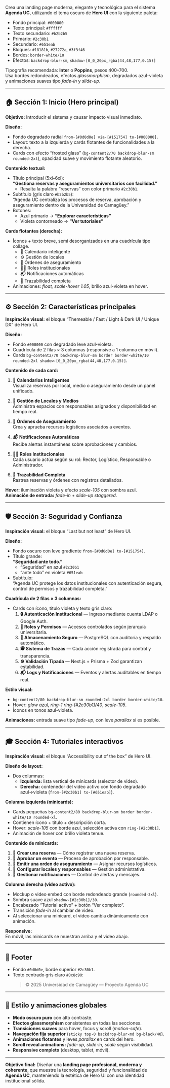 Crea una landing page moderna, elegante y tecnológica para el sistema **Agenda UC**, utilizando el tema oscuro de **Hero UI** con la siguiente paleta:

- Fondo principal: `#000000`
- Texto principal: `#ffffff`
- Texto secundario: `#b2b2b5`
- Primario: `#2c30b1`
- Secundario: `#651eab`
- Bloques: `#18181b`, `#27272a`, `#3f3f46`
- Bordes: `border-white/10`
- Efectos: `backdrop-blur-sm`, `shadow-[0_0_20px_rgba(44,48,177,0.15)]`

Tipografía recomendada: **Inter** o **Poppins**, pesos 400–700.  
Usa bordes redondeados, efectos *glassmorphism*, degradados azul-violeta y animaciones suaves tipo *fade-in* y *slide-up*.

---

## 🏠 Sección 1: Inicio (Hero principal)

**Objetivo:** Introducir el sistema y causar impacto visual inmediato.

**Diseño:**
- Fondo degradado radial `from-[#0d0d0e] via-[#151754] to-[#000000]`.
- Layout: texto a la izquierda y cards flotantes de funcionalidades a la derecha.
- Cards con efecto “frosted glass” (`bg-content2/70 backdrop-blur-sm rounded-2xl`), opacidad suave y movimiento flotante aleatorio.

**Contenido textual:**
- Título principal (5xl–6xl):  
  **“Gestiona reservas y aseguramientos universitarios con facilidad.”**
  - Resalta la palabra “reservas” con color primario `#2c30b1`.
- Subtítulo (gris claro `#b2b2b5`):  
  “Agenda UC centraliza los procesos de reserva, aprobación y aseguramiento dentro de la Universidad de Camagüey.”
- Botones:
  - Azul primario → **“Explorar características”**
  - Violeta contorneado → **“Ver tutoriales”**

**Cards flotantes (derecha):**
- Íconos + texto breve, semi desorganizados en una cuadrícula tipo collage.
  - 📅 Calendario inteligente  
  - ⚙️ Gestión de locales  
  - 🧾 Órdenes de aseguramiento  
  - 🧑‍💼 Roles institucionales  
  - 📬 Notificaciones automáticas  
  - 🔎 Trazabilidad completa
- Animaciones: *float, scale-hover 1.05*, brillo azul-violeta en hover.

---

## ⚙️ Sección 2: Características principales

**Inspiración visual:** el bloque “Themeable / Fast / Light & Dark UI / Unique DX” de Hero UI.

**Diseño:**
- Fondo `#000000` con degradado leve azul-violeta.
- Cuadrícula de 2 filas × 3 columnas (responsive a 1 columna en móvil).
- Cards `bg-content2/70 backdrop-blur-sm border border-white/10 rounded-2xl shadow-[0_0_20px_rgba(44,48,177,0.15)]`.

**Contenido de cada card:**
1. **📅 Calendarios Inteligentes**  
   Visualiza reservas por local, medio o aseguramiento desde un panel unificado.

2. **🧭 Gestión de Locales y Medios**  
   Administra espacios con responsables asignados y disponibilidad en tiempo real.

3. **🧾 Órdenes de Aseguramiento**  
   Crea y aprueba recursos logísticos asociados a eventos.

4. **📬 Notificaciones Automáticas**  
   Recibe alertas instantáneas sobre aprobaciones y cambios.

5. **🧑‍💼 Roles Institucionales**  
   Cada usuario actúa según su rol: Rector, Logístico, Responsable o Administrador.

6. **🔎 Trazabilidad Completa**  
   Rastrea reservas y órdenes con registros detallados.

**Hover:** iluminación violeta y efecto *scale-105* con sombra azul.  
**Animación de entrada:** *fade-in + slide-up staggered*.

---

## 🛡️ Sección 3: Seguridad y Confianza

**Inspiración visual:** el bloque “Last but not least” de Hero UI.

**Diseño:**
- Fondo oscuro con leve gradiente `from-[#0d0d0e] to-[#151754]`.
- Título grande:  
  **“Seguridad ante todo.”**
  - “Seguridad” en azul `#2c30b1`
  - “ante todo” en violeta `#651eab`
- Subtítulo:  
  “Agenda UC protege los datos institucionales con autenticación segura, control de permisos y trazabilidad completa.”

**Cuadrícula de 2 filas × 3 columnas:**
- Cards con ícono, título violeta y texto gris claro:
  1. **🔒 Autenticación Institucional** — Ingreso mediante cuenta LDAP o Google Auth.
  2. **🧩 Roles y Permisos** — Accesos controlados según jerarquía universitaria.
  3. **💾 Almacenamiento Seguro** — PostgreSQL con auditoría y respaldo automático.
  4. **🕵️ Sistema de Trazas** — Cada acción registrada para control y transparencia.
  5. **⚙️ Validación Tipada** — Next.js + Prisma + Zod garantizan estabilidad.
  6. **📬 Logs y Notificaciones** — Eventos y alertas auditables en tiempo real.

**Estilo visual:**
- `bg-content2/80 backdrop-blur-sm rounded-2xl border border-white/10`.
- Hover: *glow azul*, *ring-1 ring-[#2c30b1]/40*, *scale-105*.
- Íconos en tonos azul-violeta.

**Animaciones:** entrada suave tipo *fade-up*, con leve *parallax* si es posible.

---

## 🎓 Sección 4: Tutoriales interactivos

**Inspiración visual:** el bloque “Accessibility out of the box” de Hero UI.

**Diseño de layout:**
- Dos columnas:
  - **Izquierda:** lista vertical de minicards (selector de video).
  - **Derecha:** contenedor del video activo con fondo degradado azul→violeta (`from-[#2c30b1] to-[#651eab]`).

**Columna izquierda (minicards):**
- Cards pequeñas `bg-content2/80 backdrop-blur-sm border border-white/10 rounded-xl`.
- Contienen ícono + título + descripción corta.
- Hover: *scale-105* con borde azul, selección activa con `ring-[#2c30b1]`.
- Animación de hover con brillo violeta tenue.

**Contenido de minicards:**
1. 🎥 **Crear una reserva** — Cómo registrar una nueva reserva.  
2. 🎥 **Aprobar un evento** — Proceso de aprobación por responsable.  
3. 🎥 **Emitir una orden de aseguramiento** — Asignar recursos logísticos.  
4. 🎥 **Configurar locales y responsables** — Gestión administrativa.  
5. 🎥 **Gestionar notificaciones** — Control de alertas y mensajes.

**Columna derecha (video activo):**
- Mockup o video embed con borde redondeado grande (`rounded-3xl`).
- Sombra suave azul `shadow-[#2c30b1]/30`.
- Encabezado “Tutorial activo” + botón “Ver completo”.
- Transición *fade-in* al cambiar de video.
- Al seleccionar una minicard, el video cambia dinámicamente con animación.

**Responsive:**  
En móvil, las minicards se muestran arriba y el video abajo.

---

## 🧾 Footer

- Fondo `#0d0d0e`, borde superior `#2c30b1`.
- Texto centrado gris claro `#8c8c90`:  
  > © 2025 Universidad de Camagüey — Proyecto Agenda UC

---

## 💫 Estilo y animaciones globales

- **Modo oscuro puro** con alto contraste.
- **Efectos glassmorphism** consistentes en todas las secciones.
- **Transiciones suaves** para hover, focus y scroll (*motion-safe*).
- **Navegación fija superior** (`sticky top-0 backdrop-blur-md bg-black/40`).
- **Animaciones flotantes** y leves *parallax* en cards del hero.
- **Scroll reveal animations:** *fade-up*, *slide-in*, *scale* según visibilidad.
- **Responsive completo** (desktop, tablet, móvil).

---

**Objetivo final:**
Diseñar una **landing page profesional, moderna y coherente**, que muestre la tecnología, seguridad y funcionalidad de **Agenda UC**, manteniendo la estética de Hero UI con una identidad institucional sólida.
